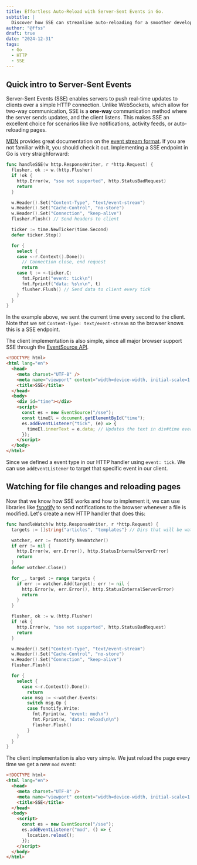 ```yaml
---
title: Effortless Auto-Reload with Server-Sent Events in Go.
subtitle: |
  Discover how SSE can streamline auto-reloading for a smoother development process in Go.
author: "@ffss"
draft: true
date: "2024-12-31"
tags:
  - Go
  - HTTP
  - SSE
---
```


## Quick intro to Server-Sent Events

Server-Sent Events (SSE) enables servers to push real-time updates to
clients over a simple HTTP connection. Unlike WebSockets, which allow for two-way communication,
SSE is a **one-way** communication method where the server sends updates, and the client listens.
This makes SSE an excellent choice for scenarios like live notifications, activity feeds, or auto-reloading pages.

[MDN](https://developer.mozilla.org) provides great documentation on the
[event stream format](https://developer.mozilla.org/en-US/docs/Web/API/Server-sent_events/Using_server-sent_events#event_stream_format).
If you are not familiar with it, you should check it out. Implementing a SSE endpoint in Go is very straighforward:

```go
func handleSSE(w http.ResponseWriter, r *http.Request) {
  flusher, ok := w.(http.Flusher)
  if !ok {
    http.Error(w, "sse not supported", http.StatusBadRequest)
    return
  }

  w.Header().Set("Content-Type", "text/event-stream")
  w.Header().Set("Cache-Control", "no-store")
  w.Header().Set("Connection", "keep-alive")
  flusher.Flush() // Send headers to client

  ticker := time.NewTicker(time.Second)
  defer ticker.Stop()

  for {
    select {
    case <-r.Context().Done():
      // Connection close, end request
      return
    case t := <-ticker.C:
      fmt.Fprint("event: tick\n")
      fmt.Fprintf("data: %s\n\n", t)
      flusher.Flush() // Send data to client every tick
    }
  }
}
```

In the example above, we sent the current time every second to the client.
Note that we set `Content-Type: text/event-stream` so the browser knows this
is a SSE endpoint.

The client implementation is also simple, since all major browser support SSE
through the [EventSource API](https://developer.mozilla.org/en-US/docs/Web/API/EventSource).

```html
<!DOCTYPE html>
<html lang="en">
  <head>
    <meta charset="UTF-8" />
    <meta name="viewport" content="width=device-width, initial-scale=1.0" />
    <title>SSE</title>
  </head>
  <body>
    <div id="time"></div>
    <script>
      const es = new EventSource("/sse");
      const timeEl = document.getElementById("time");
      es.addEventListener("tick", (e) => {
        timeEl.innerText = e.data; // Updates the text in div#time every second.
      });
    </script>
  </body>
</html>
```

Since we defined a event type in our HTTP handler using `event: tick`. We can
use `addEventListener` to target that specific event in our client.

## Watching for file changes and reloading pages

Now that we know how SSE works and how to implement it, we can use libraries like
[fsnotify](github.com/fsnotify/fsnotify) to send notifications to the browser whenever
a file is modified. Let's create a new HTTP handler that does this:

```go
func handleWatch(w http.ResponseWriter, r *http.Request) {
  targets := []string{"articles", "templates"} // Dirs that will be watched

  watcher, err := fsnotify.NewWatcher()
  if err != nil {
    http.Error(w, err.Error(), http.StatusInternalServerError)
    return
  }
  defer watcher.Close()

  for _, target := range targets {
    if err := watcher.Add(target); err != nil {
      http.Error(w, err.Error(), http.StatusInternalServerError)
      return
    }
  }

  flusher, ok := w.(http.Flusher)
  if !ok {
    http.Error(w, "sse not supported", http.StatusBadRequest)
    return
  }

  w.Header().Set("Content-Type", "text/event-stream")
  w.Header().Set("Cache-Control", "no-store")
  w.Header().Set("Connection", "keep-alive")
  flusher.Flush()

  for {
    select {
      case <-r.Context().Done():
        return
      case msg := <-watcher.Events:
        switch msg.Op {
        case fsnotify.Write:
          fmt.Fprint(w, "event: mod\n")
          fmt.Fprint(w, "data: reload\n\n")
          flusher.Flush()
        }
    }
  }
}
```

The client implementation is also very simple. We just reload the page every time we get a
new `mod` event:

```html
<!DOCTYPE html>
<html lang="en">
  <head>
    <meta charset="UTF-8" />
    <meta name="viewport" content="width=device-width, initial-scale=1.0" />
    <title>SSE</title>
  </head>
  <body>
    <script>
      const es = new EventSource("/sse");
      es.addEventListener("mod", () => {
        location.reload();
      });
    </script>
  </body>
</html>
```
